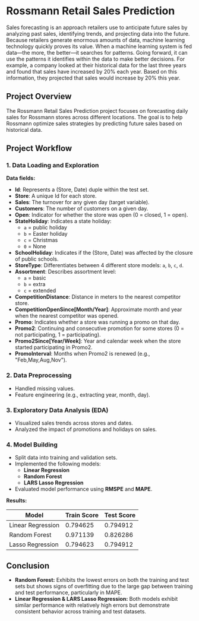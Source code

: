 # Rossmann Retail Sales Prediction
Sales forecasting is an approach retailers use to anticipate future sales by analyzing past sales, identifying trends, and projecting data into the future. Because retailers generate enormous amounts of data, machine learning technology quickly proves its value. When a machine learning system is fed data—the more, the better—it searches for patterns. Going forward, it can use the patterns it identifies within the data to make better decisions. For example, a company looked at their historical data for the last three years and found that sales have increased by 20% each year. Based on this information, they projected that sales would increase by 20% this year.

## Project Overview

The Rossmann Retail Sales Prediction project focuses on forecasting daily sales for Rossmann stores across different locations. The goal is to help Rossmann optimize sales strategies by predicting future sales based on historical data.

## Project Workflow

### 1. Data Loading and Exploration

**Data fields:**
- **Id**: Represents a (Store, Date) duple within the test set.
- **Store**: A unique Id for each store.
- **Sales**: The turnover for any given day (target variable).
- **Customers**: The number of customers on a given day.
- **Open**: Indicator for whether the store was open (0 = closed, 1 = open).
- **StateHoliday**: Indicates a state holiday:
  - `a` = public holiday
  - `b` = Easter holiday
  - `c` = Christmas
  - `0` = None
- **SchoolHoliday**: Indicates if the (Store, Date) was affected by the closure of public schools.
- **StoreType**: Differentiates between 4 different store models: `a`, `b`, `c`, `d`.
- **Assortment**: Describes assortment level:
  - `a` = basic
  - `b` = extra
  - `c` = extended
- **CompetitionDistance**: Distance in meters to the nearest competitor store.
- **CompetitionOpenSince[Month/Year]**: Approximate month and year when the nearest competitor was opened.
- **Promo**: Indicates whether a store was running a promo on that day.
- **Promo2**: Continuing and consecutive promotion for some stores (0 = not participating, 1 = participating).
- **Promo2Since[Year/Week]**: Year and calendar week when the store started participating in Promo2.
- **PromoInterval**: Months when Promo2 is renewed (e.g., "Feb,May,Aug,Nov").

### 2. Data Preprocessing

- Handled missing values.
- Feature engineering (e.g., extracting year, month, day).

### 3. Exploratory Data Analysis (EDA)

- Visualized sales trends across stores and dates.
- Analyzed the impact of promotions and holidays on sales.

### 4. Model Building

- Split data into training and validation sets.
- Implemented the following models:
  - **Linear Regression**
  - **Random Forest**
  - **LARS Lasso Regression**
- Evaluated model performance using **RMSPE** and **MAPE**.

**Results:**

| Model                | Train Score | Test Score |
|---------------------|-------------|------------|
| Linear Regression   | 0.794625    | 0.794912   |
| Random Forest       | 0.971139    | 0.826286   |
| Lasso Regression    | 0.794623    | 0.794912   |

## Conclusion

- **Random Forest:** Exhibits the lowest errors on both the training and test sets but shows signs of overfitting due to the large gap between training and test performance, particularly in MAPE.
- **Linear Regression & LARS Lasso Regression:** Both models exhibit similar performance with relatively high errors but demonstrate consistent behavior across training and test datasets.



